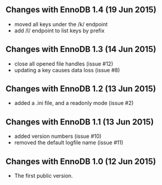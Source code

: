 ## Changes with EnnoDB 1.4 (19 Jun 2015)

* moved all keys under the /k/ endpoint
* add /l/ endpoint to list keys by prefix

## Changes with EnnoDB 1.3 (14 Jun 2015)

* close all opened file handles (issue #12)
* updating a key causes data loss (issue #8)

## Changes with EnnoDB 1.2 (13 Jun 2015)

* added a .ini file, and a readonly mode (issue #2)

## Changes with EnnoDB 1.1 (13 Jun 2015)

* added version numbers (issue #10)
* removed the default logfile name (issue #11)

## Changes with EnnoDB 1.0 (12 Jun 2015)

* The first public version.
